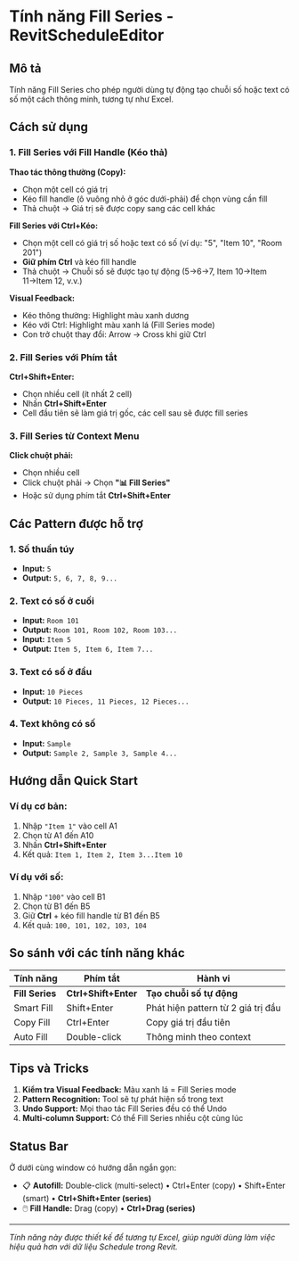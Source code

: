 # Tính năng Fill Series - RevitScheduleEditor

## Mô tả
Tính năng Fill Series cho phép người dùng tự động tạo chuỗi số hoặc text có số một cách thông minh, tương tự như Excel.

## Cách sử dụng

### 1. Fill Series với Fill Handle (Kéo thả)

**Thao tác thông thường (Copy):**
- Chọn một cell có giá trị
- Kéo fill handle (ô vuông nhỏ ở góc dưới-phải) để chọn vùng cần fill
- Thả chuột → Giá trị sẽ được copy sang các cell khác

**Fill Series với Ctrl+Kéo:**
- Chọn một cell có giá trị số hoặc text có số (ví dụ: "5", "Item 10", "Room 201")
- **Giữ phím Ctrl** và kéo fill handle
- Thả chuột → Chuỗi số sẽ được tạo tự động (5→6→7, Item 10→Item 11→Item 12, v.v.)

**Visual Feedback:**
- Kéo thông thường: Highlight màu xanh dương
- Kéo với Ctrl: Highlight màu xanh lá (Fill Series mode)
- Con trở chuột thay đổi: Arrow → Cross khi giữ Ctrl

### 2. Fill Series với Phím tắt

**Ctrl+Shift+Enter:**
- Chọn nhiều cell (ít nhất 2 cell)
- Nhấn **Ctrl+Shift+Enter**
- Cell đầu tiên sẽ làm giá trị gốc, các cell sau sẽ được fill series

### 3. Fill Series từ Context Menu

**Click chuột phải:**
- Chọn nhiều cell
- Click chuột phải → Chọn **"📊 Fill Series"**
- Hoặc sử dụng phím tắt **Ctrl+Shift+Enter**

## Các Pattern được hỗ trợ

### 1. Số thuần túy
- **Input:** `5`
- **Output:** `5, 6, 7, 8, 9...`

### 2. Text có số ở cuối
- **Input:** `Room 101`
- **Output:** `Room 101, Room 102, Room 103...`
- **Input:** `Item 5`
- **Output:** `Item 5, Item 6, Item 7...`

### 3. Text có số ở đầu
- **Input:** `10 Pieces`
- **Output:** `10 Pieces, 11 Pieces, 12 Pieces...`

### 4. Text không có số
- **Input:** `Sample`
- **Output:** `Sample 2, Sample 3, Sample 4...`

## Hướng dẫn Quick Start

### Ví dụ cơ bản:
1. Nhập `"Item 1"` vào cell A1
2. Chọn từ A1 đến A10
3. Nhấn **Ctrl+Shift+Enter**
4. Kết quả: `Item 1, Item 2, Item 3...Item 10`

### Ví dụ với số:
1. Nhập `"100"` vào cell B1
2. Chọn từ B1 đến B5
3. Giữ **Ctrl** + kéo fill handle từ B1 đến B5
4. Kết quả: `100, 101, 102, 103, 104`

## So sánh với các tính năng khác

| Tính năng | Phím tắt | Hành vi |
|-----------|----------|---------|
| **Fill Series** | **Ctrl+Shift+Enter** | **Tạo chuỗi số tự động** |
| Smart Fill | Shift+Enter | Phát hiện pattern từ 2 giá trị đầu |
| Copy Fill | Ctrl+Enter | Copy giá trị đầu tiên |
| Auto Fill | Double-click | Thông minh theo context |

## Tips và Tricks

1. **Kiểm tra Visual Feedback:** Màu xanh lá = Fill Series mode
2. **Pattern Recognition:** Tool sẽ tự phát hiện số trong text
3. **Undo Support:** Mọi thao tác Fill Series đều có thể Undo
4. **Multi-column Support:** Có thể Fill Series nhiều cột cùng lúc

## Status Bar
Ở dưới cùng window có hướng dẫn ngắn gọn:
- 📋 **Autofill:** Double-click (multi-select) • Ctrl+Enter (copy) • Shift+Enter (smart) • **Ctrl+Shift+Enter (series)**
- 🖱️ **Fill Handle:** Drag (copy) • **Ctrl+Drag (series)**

---
*Tính năng này được thiết kế để tương tự Excel, giúp người dùng làm việc hiệu quả hơn với dữ liệu Schedule trong Revit.*